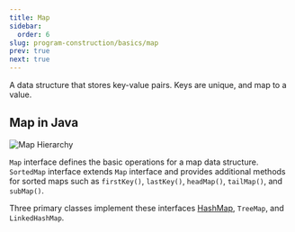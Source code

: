 ```yaml
---
title: Map
sidebar:
  order: 6
slug: program-construction/basics/map
prev: true
next: true
---
```


A data structure that stores key-value pairs. Keys are unique, and map to a
value.

## Map in Java

![Map Hierarchy](/images/program-construction/map-hierarchy.png)

`Map` interface defines the basic operations for a map data structure.
`SortedMap` interface extends `Map` interface and provides additional methods
for sorted maps such as `firstKey()`, `lastKey()`, `headMap()`, `tailMap()`, and
`subMap()`.

Three primary classes implement these interfaces
[HashMap](/program-construction/hashmap/), `TreeMap`, and `LinkedHashMap`.
